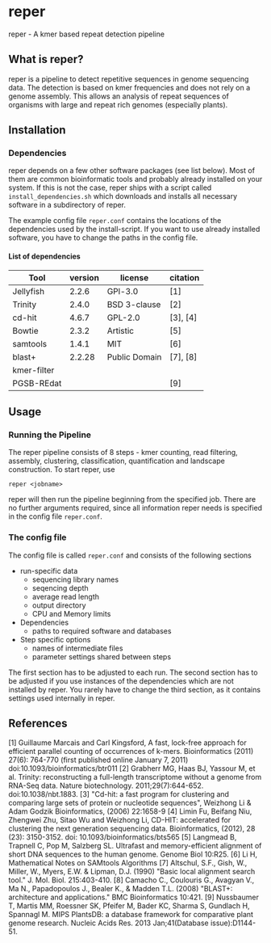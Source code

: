 # reper
reper - A kmer based repeat detection pipeline

## What is reper?
reper is a pipeline to detect repetitive sequences in genome sequencing data.
The detection is based on kmer frequencies and does not rely on a genome assembly.
This allows an analysis of repeat sequences of organisms with large and repeat rich
genomes (especially plants). 

## Installation
### Dependencies
reper depends on a few other software packages (see list below). Most of them are common
bioinformatic tools and probably already installed on your system. If this is not the case,
reper ships with a script called `install_dependencies.sh` which downloads and installs all
necessary software in a subdirectory of reper.

The example config file `reper.conf` contains the locations of the dependencies used by the
install-script. If you want to use already installed software, you have to change the paths
in the config file.

#### List of dependencies

| Tool | version | license | citation |
| --- | --- | --- | --- |
| Jellyfish  | 2.2.6 | GPl-3.0 | [1] |
| Trinity | 2.4.0 | BSD 3-clause | [2] |
| cd-hit | 4.6.7 | GPL-2.0 | [3], [4] |
| Bowtie | 2.3.2 | Artistic | [5] |
| samtools | 1.4.1 | MIT | [6] |
| blast+ | 2.2.28 | Public Domain | [7], [8] |
| kmer-filter| | | |
| PGSB-REdat | | | [9] |


## Usage

### Running the Pipeline
The reper pipeline consists of 8 steps - kmer counting, read filtering, assembly, clustering, classification, quantification and landscape construction.
To start reper, use

```
reper <jobname>
```

reper will then run the pipeline beginning from the specified job. There are no further arguments required, since
all information reper needs is specified in the config file `reper.conf`.

### The config file

The config file is called `reper.conf` and consists of the following sections

- run-specific data
  + sequencing library names
  + seqencing depth
  + average read length
  + output directory
  + CPU and Memory limits
- Dependencies
  + paths to required software and databases
- Step specific options
  + names of intermediate files
  + parameter settings shared between steps

The first section has to be adjusted to each run. The second section has to be adjusted if you use
instances of the dependencies which are not installed by reper. You rarely have to change the third section,
as it contains settings used internally in reper.

## References

[1] Guillaume Marcais and Carl Kingsford, A fast, lock-free approach for efficient parallel counting of occurrences of k-mers. Bioinformatics (2011) 27(6): 764-770 (first published online January 7, 2011) doi:10.1093/bioinformatics/btr011
[2] Grabherr MG, Haas BJ, Yassour M, et al. Trinity: reconstructing a full-length transcriptome without a genome from RNA-Seq data. Nature biotechnology. 2011;29(7):644-652. doi:10.1038/nbt.1883.
[3] "Cd-hit: a fast program for clustering and comparing large sets of protein or nucleotide sequences", Weizhong Li & Adam Godzik Bioinformatics, (2006) 22:1658-9
[4] Limin Fu, Beifang Niu, Zhengwei Zhu, Sitao Wu and Weizhong Li, CD-HIT: accelerated for clustering the next generation sequencing data. Bioinformatics, (2012), 28 (23): 3150-3152. doi: 10.1093/bioinformatics/bts565
[5] Langmead B, Trapnell C, Pop M, Salzberg SL. Ultrafast and memory-efficient alignment of short DNA sequences to the human genome. Genome Biol 10:R25.
[6] Li H, Mathematical Notes on SAMtools Algorithms
[7] Altschul, S.F., Gish, W., Miller, W., Myers, E.W. & Lipman, D.J. (1990) "Basic local alignment search tool." J. Mol. Biol. 215:403-410.
[8] Camacho C., Coulouris G., Avagyan V., Ma N., Papadopoulos J., Bealer K., & Madden T.L. (2008) "BLAST+: architecture and applications." BMC Bioinformatics 10:421.
[9] Nussbaumer T, Martis MM, Roessner SK, Pfeifer M, Bader KC, Sharma S, Gundlach H, Spannagl M. MIPS PlantsDB: a database framework for comparative plant genome research. Nucleic Acids Res. 2013 Jan;41(Database issue):D1144-51.